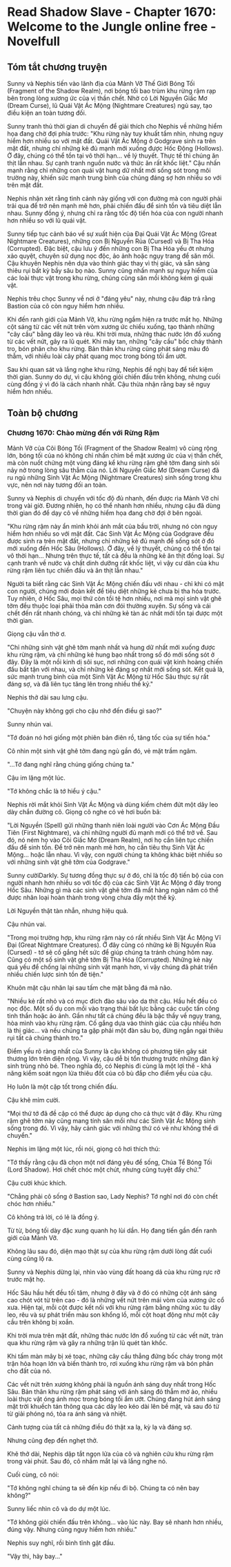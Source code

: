 # Read Shadow Slave - Chapter 1670: Welcome to the Jungle online free - Novelfull

## Tóm tắt chương truyện

Sunny và Nephis tiến vào lãnh địa của Mảnh Vỡ Thế Giới Bóng Tối (Fragment of the Shadow Realm), nơi bóng tối bao trùm khu rừng rậm rạp bên trong lòng xương ức của vị thần chết. Nhờ có Lời Nguyền Giấc Mơ (Dream Curse), lũ Quái Vật Ác Mộng (Nightmare Creatures) ngủ say, tạo điều kiện an toàn tương đối.

Sunny tranh thủ thời gian di chuyển để giải thích cho Nephis về những hiểm họa đang chờ đợi phía trước: "Khu rừng này tuy khuất tầm nhìn, nhưng nguy hiểm hơn nhiều so với mặt đất. Quái Vật Ác Mộng ở Godgrave sinh ra trên mặt đất, nhưng chỉ những kẻ đủ mạnh mới xuống được Hốc Động (Hollows). Ở đây, chúng có thể tồn tại vô thời hạn... về lý thuyết. Thực tế thì chúng ăn thịt lẫn nhau. Sự cạnh tranh nguồn nước và thức ăn rất khốc liệt." Cậu nhấn mạnh rằng chỉ những con quái vật hung dữ nhất mới sống sót trong môi trường này, khiến sức mạnh trung bình của chúng đáng sợ hơn nhiều so với trên mặt đất.

Nephis nhận xét rằng tình cảnh này giống với con đường mà con người phải trải qua để trở nên mạnh mẽ hơn, phải chiến đấu để sinh tồn và tiêu diệt lẫn nhau. Sunny đồng ý, nhưng chỉ ra rằng tốc độ tiến hóa của con người nhanh hơn nhiều so với lũ quái vật.

Sunny tiếp tục cảnh báo về sự xuất hiện của Đại Quái Vật Ác Mộng (Great Nightmare Creatures), những con Bị Nguyền Rủa (Cursed) và Bị Tha Hóa (Corrupted). Đặc biệt, cậu lưu ý đến những con Bị Tha Hóa yếu ớt nhưng xảo quyệt, chuyên sử dụng nọc độc, ảo ảnh hoặc ngụy trang để săn mồi. Cậu khuyên Nephis nên dựa vào thính giác thay vì thị giác, và sẵn sàng thiêu rụi bất kỳ bầy sâu bọ nào. Sunny cũng nhấn mạnh sự nguy hiểm của các loài thực vật trong khu rừng, chúng cũng săn mồi không kém gì quái vật.

Nephis trêu chọc Sunny về nơi ở "đáng yêu" này, nhưng cậu đáp trả rằng Bastion của cô còn nguy hiểm hơn nhiều.

Khi đến ranh giới của Mảnh Vỡ, khu rừng ngầm hiện ra trước mắt họ. Những cột sáng từ các vết nứt trên vòm xương ức chiếu xuống, tạo thành những "cây cầu" bằng dây leo và rêu. Khi trời mưa, những thác nước lớn đổ xuống từ các vết nứt, gây ra lũ quét. Khi mây tan, những "cây cầu" bốc cháy thành tro, bón phân cho khu rừng. Bản thân khu rừng cũng phát sáng màu đỏ thẫm, với nhiều loài cây phát quang mọc trong bóng tối ẩm ướt.

Sau khi quan sát và lắng nghe khu rừng, Nephis đề nghị bay để tiết kiệm thời gian. Sunny do dự, vì cậu không giỏi chiến đấu trên không, nhưng cuối cùng đồng ý vì đó là cách nhanh nhất. Cậu thừa nhận rằng bay sẽ nguy hiểm hơn nhiều.

## Toàn bộ chương

### Chương 1670: Chào mừng đến với Rừng Rậm

Mảnh Vỡ của Cõi Bóng Tối (Fragment of the Shadow Realm) vô cùng rộng lớn, bóng tối của nó không chỉ nhấn chìm bề mặt xương ức của vị thần chết, mà còn nuốt chửng một vùng đáng kể khu rừng rậm ghê tởm đang sinh sôi nảy nở trong lòng sâu thẳm của nó. Lời Nguyền Giấc Mơ (Dream Curse) đã ru ngủ những Sinh Vật Ác Mộng (Nightmare Creatures) sinh sống trong khu vực, nên nơi này tương đối an toàn.

Sunny và Nephis di chuyển với tốc độ đủ nhanh, đến được rìa Mảnh Vỡ chỉ trong vài giờ. Đương nhiên, họ có thể nhanh hơn nhiều, nhưng cậu đã dùng thời gian đó để dạy cô về những hiểm họa đang chờ đợi ở bên ngoài.

"Khu rừng rậm này ẩn mình khỏi ánh mắt của bầu trời, nhưng nó còn nguy hiểm hơn nhiều so với mặt đất. Các Sinh Vật Ác Mộng của Godgrave đều được sinh ra trên mặt đất, nhưng chỉ những kẻ đủ mạnh để sống sót ở đó mới xuống đến Hốc Sâu (Hollows). Ở đây, về lý thuyết, chúng có thể tồn tại vô thời hạn... Nhưng trên thực tế, tất cả đều là những kẻ ăn thịt đồng loại. Sự cạnh tranh về nước và chất dinh dưỡng rất khốc liệt, vì vậy cư dân của khu rừng rậm liên tục chiến đấu và ăn thịt lẫn nhau."

Người ta biết rằng các Sinh Vật Ác Mộng chiến đấu với nhau - chỉ khi có mặt con người, chúng mới đoàn kết để tiêu diệt những kẻ chưa bị tha hóa trước. Tuy nhiên, ở Hốc Sâu, mọi thứ còn tồi tệ hơn nhiều, nơi mà mọi sinh vật ghê tởm đều thuộc loại phải thỏa mãn cơn đói thường xuyên. Sự sống và cái chết đến rất nhanh chóng, và chỉ những kẻ tàn ác nhất mới tồn tại được một thời gian.

Giọng cậu vẫn thờ ơ.

"Chỉ những sinh vật ghê tởm mạnh nhất và hung dữ nhất mới xuống được khu rừng rậm, và chỉ những kẻ hung bạo nhất trong số đó mới sống sót ở đây. Đây là một nồi kinh dị sôi sục, nơi những con quái vật kinh hoàng chiến đấu bất tận với nhau, và chỉ những kẻ đáng sợ nhất mới sống sót. Kết quả là, sức mạnh trung bình của một Sinh Vật Ác Mộng từ Hốc Sâu thực sự rất đáng sợ, và đã liên tục tăng lên trong nhiều thế kỷ."

Nephis thở dài sau lưng cậu.

"Chuyện này không gợi cho cậu nhớ đến điều gì sao?"

Sunny nhún vai.

"Tớ đoán nó hơi giống một phiên bản điên rồ, tăng tốc của sự tiến hóa."

Cô nhìn một sinh vật ghê tởm đang ngủ gần đó, vẻ mặt trầm ngâm.

"...Tớ đang nghĩ rằng chúng giống chúng ta."

Cậu im lặng một lúc.

"Tớ không chắc là tớ hiểu ý cậu."

Nephis rời mắt khỏi Sinh Vật Ác Mộng và dùng kiếm chém đứt một dây leo dày chắn đường cô. Giọng cô nghe có vẻ hơi buồn bã:

"Lời Nguyền (Spell) gửi những thanh niên loài người vào Cơn Ác Mộng Đầu Tiên (First Nightmare), và chỉ những người đủ mạnh mới có thể trở về. Sau đó, nó ném họ vào Cõi Giấc Mơ (Dream Realm), nơi họ cần liên tục chiến đấu để sinh tồn. Để trở nên mạnh mẽ hơn, họ cần tiêu thụ Sinh Vật Ác Mộng... hoặc lẫn nhau. Vì vậy, con người chúng ta không khác biệt nhiều so với những sinh vật ghê tởm của Godgrave."

Sunny cườiDarkly. Sự tương đồng thực sự ở đó, chỉ là tốc độ tiến bộ của con người nhanh hơn nhiều so với tốc độ của các Sinh Vật Ác Mộng ở đây trong Hốc Sâu. Những gì mà các sinh vật ghê tởm đã mất hàng ngàn năm có thể được nhân loại hoàn thành trong vòng chưa đầy một thế kỷ.

Lời Nguyền thật tàn nhẫn, nhưng hiệu quả.

Cậu nhún vai.

"Trong mọi trường hợp, khu rừng rậm này có rất nhiều Sinh Vật Ác Mộng Vĩ Đại (Great Nightmare Creatures). Ở đây cũng có những kẻ Bị Nguyền Rủa (Cursed) - tớ sẽ cố gắng hết sức để giúp chúng ta tránh chúng hôm nay. Cũng có một số sinh vật ghê tởm Bị Tha Hóa (Corrupted). Những kẻ này quá yếu để chống lại những sinh vật mạnh hơn, vì vậy chúng đã phát triển nhiều chiến lược sinh tồn đê tiện."

Khuôn mặt cậu nhăn lại sau tấm che mặt bằng đá mã não.

"Nhiều kẻ rất nhỏ và có mục đích đào sâu vào da thịt cậu. Hầu hết đều có nọc độc. Một số dụ con mồi vào trạng thái bất lực bằng các cuộc tấn công tinh thần hoặc ảo ảnh. Gần như tất cả chúng đều là bậc thầy về ngụy trang, hòa mình vào khu rừng rậm. Cố gắng dựa vào thính giác của cậu nhiều hơn là thị giác... và nếu chúng ta gặp phải một đàn sâu bọ, đừng ngần ngại thiêu rụi tất cả chúng thành tro."

Điểm yếu rõ ràng nhất của Sunny là cậu không có phương tiện gây sát thương lớn trên diện rộng. Vì vậy, cậu dễ bị tổn thương trước những đàn ký sinh trùng nhỏ bé. Theo nghĩa đó, có Nephis đi cùng là một lợi thế - khả năng kiểm soát ngọn lửa thiêu đốt của cô bù đắp cho điểm yếu của cậu.

Họ luôn là một cặp tốt trong chiến đấu.

Cậu khẽ mỉm cười.

"Mọi thứ tớ đã đề cập có thể được áp dụng cho cả thực vật ở đây. Khu rừng rậm ghê tởm này cũng mang tính săn mồi như các Sinh Vật Ác Mộng sinh sống trong đó. Vì vậy, hãy cảnh giác với những thứ có vẻ như không thể di chuyển."

Nephis im lặng một lúc, rồi nói, giọng cô hơi thích thú:

"Tớ thấy rằng cậu đã chọn một nơi đáng yêu để sống, Chúa Tể Bóng Tối (Lord Shadow). Hơi chết chóc một chút, nhưng cũng tuyệt đấy chứ."

Cậu cười khúc khích.

"Chẳng phải cô sống ở Bastion sao, Lady Nephis? Tớ nghĩ nơi đó còn chết chóc hơn nhiều."

Cô không trả lời, có lẽ là đồng ý.

Từ từ, bóng tối dày đặc xung quanh họ lùi dần. Họ đang tiến gần đến ranh giới của Mảnh Vỡ.

Không lâu sau đó, diện mạo thật sự của khu rừng rậm dưới lòng đất cuối cùng cũng lộ ra.

Sunny và Nephis dừng lại, nhìn vào vùng đất hoang dã của khu rừng rực rỡ trước mặt họ.

Hốc Sâu hầu hết đều tối tăm, nhưng ở đây và ở đó có những cột ánh sáng cao chót vót từ trên cao - đó là những vết nứt trên mái vòm của xương ức cổ xưa. Hiện tại, mỗi cột được kết nối với khu rừng rậm bằng những xúc tu dây leo, rêu và sự phát triển màu son khổng lồ, mỗi cột hoạt động như một cây cầu trên không bị xoắn.

Khi trời mưa trên mặt đất, những thác nước lớn đổ xuống từ các vết nứt, tràn qua khu rừng rậm và gây ra những trận lũ quét tàn khốc.

Khi tấm màn mây bị xé toạc, những cây cầu thẳng đứng bốc cháy trong một trận hỏa hoạn lớn và biến thành tro, rơi xuống khu rừng rậm và bón phân cho đất của nó.

Các vết nứt trên xương không phải là nguồn ánh sáng duy nhất trong Hốc Sâu. Bản thân khu rừng rậm phát sáng với ánh sáng đỏ thẫm mờ ảo, nhiều loài thực vật óng ánh mọc trong bóng tối ẩm ướt. Chúng đang hút ánh sáng mặt trời khuếch tán thông qua các dây leo kéo dài lên bề mặt, và sau đó từ từ giải phóng nó, tỏa ra ánh sáng và nhiệt.

Cảnh tượng của tất cả những điều đó thật xa lạ, kỳ lạ và đáng sợ.

Nhưng cũng đẹp đến nghẹt thở.

Khẽ thở dài, Nephis dập tắt ngọn lửa của cô và nghiên cứu khu rừng rậm trong vài phút. Sau đó, cô nhắm mắt lại và lắng nghe nó.

Cuối cùng, cô nói:

"Tớ không nghĩ chúng ta sẽ đến kịp nếu đi bộ. Chúng ta có nên bay không?"

Sunny liếc nhìn cô và do dự một lúc.

"Tớ không giỏi chiến đấu trên không... vào lúc này. Bay sẽ nhanh hơn nhiều, đúng vậy. Nhưng cũng nguy hiểm hơn nhiều."

Nephis suy nghĩ, rồi bình tĩnh gật đầu.

"Vậy thì, hãy bay..."